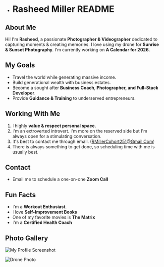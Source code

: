 - # Rasheed Miller README

## About Me

Hi! I'm **Rasheed**, a passionate **Photographer & Videographer** dedicated to capturing moments & creating memories.
I love using my drone for **Sunrise & Sunset Photography**. I'm currently working on **A Calendar for 2026**.

## My Goals

* Travel the world while generating massive income.
* Build generational wealth with business estates.
* Become a sought after **Business Coach, Photographer, and Full-Stack Developer**.
* Provide **Guidance & Training** to underserved entrepreneurs.

## Working With Me

1. I highly **value & respect personal space**.
1. I'm an extroverted introvert. I'm more on the reserved side but I'm always open for a stimulating conversation.
1. It's best to contact me through email. (RMillerCohort251@Gmail.Com)
2. There is always something to get done, so scheduling time with me is usually best.

## Contact

* Email me to schedule a one-on-one **Zoom Call**

## Fun Facts

* I'm a **Workout Enthusiast**. 
* I love **Self-Improvement Books**
* One of my favorite movies is **The Matrix**
* I'm a **Certified Health Coach**

## Photo Gallery

![My Profile Screenshot](https://github.com/RMillerCohort251/code-differently-25-q1-RM-Fork/blob/main/lesson_00/RM-README/IMAGES/CD7FDAF2-6835-4DA5-8A50-75EFA07E04CB.JPEG)

![Drone Photo](https://github.com/RMillerCohort251/code-differently-25-q1-RM-Fork/blob/main/lesson_00/RM-README/IMAGES/EMC01446.jpg)

<!---
RMillerCohort251/RMillerCohort251 is a ✨ special ✨ repository because its `README.md` (this file) appears on your GitHub profile.
You can click the Preview link to take a look at your changes.
--->

